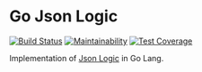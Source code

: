 # Go Json Logic

[![Build Status](https://travis-ci.org/diegoholiveira/jsonlogic.svg)](https://travis-ci.org/diegoholiveira/jsonlogic)
[![Maintainability](https://api.codeclimate.com/v1/badges/97826aecdc1bd8528397/maintainability)](https://codeclimate.com/github/diegoholiveira/jsonlogic/maintainability)
[![Test Coverage](https://api.codeclimate.com/v1/badges/97826aecdc1bd8528397/test_coverage)](https://codeclimate.com/github/diegoholiveira/jsonlogic/test_coverage)

Implementation of [Json Logic](http://jsonlogic.com) in Go Lang.
